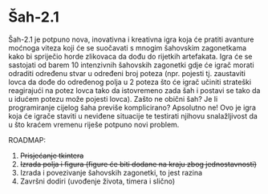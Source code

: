 # Šah-2.1
Šah-2.1 je potpuno nova, inovativna i kreativna igra koja će pratiti avanture moćnoga viteza koji će se suočavati s mnogim šahovskim zagonetkama kako bi spriječio horde zlikovaca da dođu do rijetkih artefakata. Igra će se sastojati od barem 10 intenzivnih šahovskih zagonetki gdje će igrač morati odraditi određenu stvar u određeni broj poteza (npr. pojesti tj. zaustaviti lovca da dođe do određenog polja u 2 poteza što će igrač učiniti strateški reagirajući na potez lovca tako da istovremeno zada šah i postavi se tako da u idućem potezu može pojesti lovca). Zašto ne obični šah? Je li programiranje cijelog šaha previše komplicirano? Apsolutno ne! Ovo je igra koja će igrače staviti u neviđene situacije te testirati njihovu snalažljivost da u što kraćem vremenu riješe potpuno novi problem.

ROADMAP:
1. <strike>Prisjećanje tkintera</strike>
2. <strike>Izrada polja i figura (figure će biti dodane na kraju zbog jednostavnosti)</strike>
3. Izrada i povezivanje šahovskih zagonetki, to jest razina
4. Završni dodiri (uvođenje života, timera i slično)
